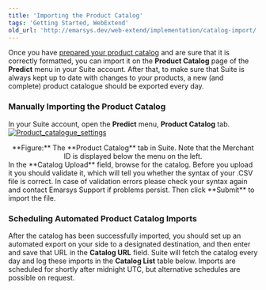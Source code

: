 ```yaml
---
title: 'Importing the Product Catalog'
tags: 'Getting Started, WebExtend'
old_url: 'http://emarsys.dev/web-extend/implementation/catalog-import/'
---
```


Once you have [prepared your product catalog](/Getting%20Started/prepare-catalog.md) and are sure that it is correctly formatted, you can import it on the **Product Catalog** page of the **Predict** menu in your Suite account. After that, to make sure that Suite is always kept up to date with changes to your products, a new (and complete) product catalogue should be exported every day.

### <span class="mw-headline" id="Manually_Importing_the_Product_Catalogue">Manually Importing the Product Catalog<a name="bs-ue-jumpmark-1efe589607ffa593a6bbc3876667af60"></a></span>

 In your Suite account, open the **Predict** menu, **Product Catalog** tab. [![Product_catalogue_settings](/assets/images/Product_catalogue_settings-300x173.png)](/assets/images/Product_catalogue_settings.png)

<div style="text-align: center;">**Figure:** The **Product Catalog** tab in Suite. Note that the Merchant ID is displayed below the menu on the left.</div> In the **Catalog Upload** field, browse for the catalog. Before you upload it you should validate it, which will tell you whether the syntax of your .CSV file is correct. In case of validation errors please check your syntax again and contact Emarsys Support if problems persist. Then click **Submit** to import the file.

### <span class="mw-headline" id="Scheduling_Automated_Product_Catalogue_Imports">Scheduling Automated Product Catalog Imports<a name="bs-ue-jumpmark-0a18db5162bb2906f7e500168fdc23e1"></a></span>

 After the catalog has been successfully imported, you should set up an automated export on your side to a designated destination, and then enter and save that URL in the **Catalog URL** field. Suite will fetch the catalog every day and log these imports in the **Catalog List** table below. Imports are scheduled for shortly after midnight UTC, but alternative schedules are possible on request.